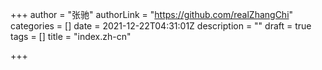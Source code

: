 +++
author = "张驰"
authorLink = "https://github.com/realZhangChi"
categories = []
date = 2021-12-22T04:31:01Z
description = ""
draft = true
tags = []
title = "index.zh-cn"

+++
